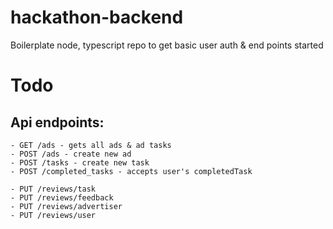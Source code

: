 # hackathon-backend
Boilerplate node, typescript repo to get basic user auth &amp; end points started

# Todo

## Api endpoints:
    - GET /ads - gets all ads & ad tasks
    - POST /ads - create new ad
    - POST /tasks - create new task
    - POST /completed_tasks - accepts user's completedTask

    - PUT /reviews/task
    - PUT /reviews/feedback
    - PUT /reviews/advertiser
    - PUT /reviews/user